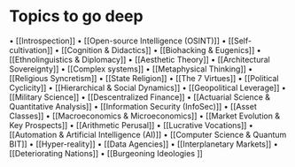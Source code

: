  # Topics to go deep
• [[Introspection]]
• [[Open-source Intelligence (OSINT)]]
• [[Self-cultivation]]
• [[Cognition & Didactics]]
• [[Biohacking & Eugenics]]
• [[Ethnolinguistics & Diplomacy]]
• [[Aesthetic Theory]]
• [[Architectural Sovereignty]]
• [[Complex systems]]
• [[Metaphysical Thinking]]
• [[Religious Syncretism]]
• [[State Religion]]
• [[The 7 Virtues]]
• [[Political Cyclicity]]
• [[Hierarchical & Social Dynamics]]
• [[Geopolitical Leverage]]
• [[Military Science]]
• [[Descentralized Finance]]
• [[Actuarial Science & Quantitative Analysis]]
• [[Information Security (InfoSec)]]
• [[Asset Classes]]
• [[Macroeconomics & Microeconomics]]
• [[Market Evolution & Key Prospects]]
• [[Arithmetic Perusal]]
• [[Lucrative Vocations]]
• [[Automation & Artificial Intelligence (AI)]]
• [[Computer Science & Quantum BIT]]
• [[Hyper-reality]]
• [[Data Agencies]]
• [[Interplanetary Markets]]
• [[Deteriorating Nations]]
• [[Burgeoning Ideologies ]]
